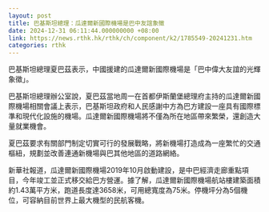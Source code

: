 ```yaml
---
layout: post
title: 巴基斯坦總理：瓜達爾新國際機場是巴中友誼象徵
date: 2024-12-31 06:11:44.000000000 +08:00
link: https://news.rthk.hk/rthk/ch/component/k2/1785549-20241231.htm
categories: rthk
---
```


巴基斯坦總理夏巴茲表示，中國援建的瓜達爾新國際機場是「巴中偉大友誼的光輝象徵」。

巴基斯坦總理辦公室說，夏巴茲當地周一在首都伊斯蘭堡總理府主持的瓜達爾新國際機場相關會議上表示，巴基斯坦政府和人民感謝中方為巴方建設一座具有國際標準和現代化設施的機場。瓜達爾新國際機場將不僅為所在地區帶來繁榮，還創造大量就業機會。

夏巴茲要求有關部門制定切實可行的發展戰略，將新機場打造成為一座繁忙的交通樞紐，規劃並改善連通新機場與巴其他地區的道路網絡。

新華社報道，瓜達爾新國際機場2019年10月啟動建設，是中巴經濟走廊重點項目，今年竣工並正式移交給巴方營運。據了解，瓜達爾新國際機場航站樓建築面積約1.43萬平方米，跑道長度達3658米，可用總寬度為75米。停機坪分為5個機位，可容納目前世界上最大機型的民航客機。
